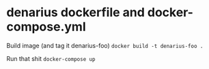# denarius dockerfile and docker-compose.yml

Build image (and tag it denarius-foo)
`docker build -t denarius-foo .`

Run that shit
`docker-compose up`
